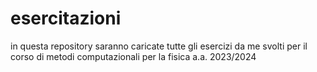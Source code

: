# esercitazioni
in questa repository saranno caricate tutte gli esercizi da me svolti per il corso di metodi computazionali per la fisica a.a. 2023/2024
